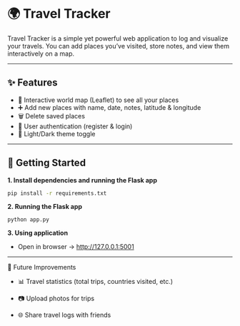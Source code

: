 # 🌍 Travel Tracker

Travel Tracker is a simple yet powerful web application to log and visualize your travels. You can add places you’ve visited, store notes, and view them interactively on a map.

---

## ✨ Features
- 📍 Interactive world map (Leaflet) to see all your places  
- ➕ Add new places with name, date, notes, latitude & longitude  
- 🗑 Delete saved places  
- 👤 User authentication (register & login)  
- 🎨 Light/Dark theme toggle

---

## 🚀 Getting Started 
**1. Install dependencies and running the Flask app**
```bash
pip install -r requirements.txt
```
**2. Running the Flask app**
```
python app.py
```
**3. Using application**
- Open in browser → http://127.0.0.1:5001

---

🙌 Future Improvements

- 📊 Travel statistics (total trips, countries visited, etc.)

- 📷 Upload photos for trips

- 🌐 Share travel logs with friends




